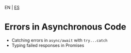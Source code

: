 <!-- MULTILANGUAJE MENU START -->
EN | [ES](https://lckpig.gitbook.io/es-practical-dev-handbook/typescript/error-handling-debugging/async-error-handling)
<!-- MULTILANGUAJE MENU END -->

# Errors in Asynchronous Code

- Catching errors in `async/await` with `try...catch`
- Typing failed responses in Promises 